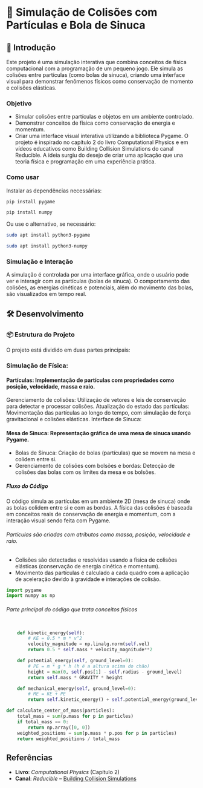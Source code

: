 # 🎱 Simulação de Colisões com Partículas e Bola de Sinuca
## 📖 Introdução
Este projeto é uma simulação interativa que combina conceitos de física computacional com a programação de um pequeno jogo. Ele simula as colisões entre partículas (como bolas de sinuca), criando uma interface visual para demonstrar fenômenos físicos como conservação de momento e colisões elásticas.

### Objetivo
- Simular colisões entre partículas e objetos em um ambiente controlado.
- Demonstrar conceitos de física como conservação de energia e momentum.
- Criar uma interface visual interativa utilizando a biblioteca Pygame.
O projeto é inspirado no capítulo 2 do livro Computational Physics e em vídeos educativos como Building Collision Simulations do canal Reducible. A ideia surgiu do desejo de criar uma aplicação que una teoria física e programação em uma experiência prática.

### Como usar
Instalar as dependências necessárias:
```bash
pip install pygame
```
```bash
pip install numpy
```
Ou use o alternativo, se necessário:

```bash
sudo apt install python3-pygame
```

```bash
sudo apt install python3-numpy
```

### Simulação e Interação
A simulação é controlada por uma interface gráfica, onde o usuário pode ver e interagir com as partículas (bolas de sinuca). O comportamento das colisões, as energias cinéticas e potenciais, além do movimento das bolas, são visualizados em tempo real.

## 🛠 Desenvolvimento
### 📦 Estrutura do Projeto
O projeto está dividido em duas partes principais:

### Simulação de Física:

#### Partículas: Implementação de partículas com propriedades como posição, velocidade, massa e raio.
Gerenciamento de colisões: Utilização de vetores e leis de conservação para detectar e processar colisões.
Atualização do estado das partículas: Movimentação das partículas ao longo do tempo, com simulação de força gravitacional e colisões elásticas.
Interface de Sinuca:

#### Mesa de Sinuca: Representação gráfica de uma mesa de sinuca usando Pygame.
- Bolas de Sinuca: Criação de bolas (partículas) que se movem na mesa e colidem entre si.
- Gerenciamento de colisões com bolsões e bordas: Detecção de colisões das bolas com os limites da mesa e os bolsões.
##### Fluxo do Código
O código simula as partículas em um ambiente 2D (mesa de sinuca) onde as bolas colidem entre si e com as bordas. A física das colisões é baseada em conceitos reais de conservação de energia e momentum, com a interação visual sendo feita com Pygame.

###### Partículas são criadas com atributos como massa, posição, velocidade e raio.
- Colisões são detectadas e resolvidas usando a física de colisões elásticas (conservação de energia cinética e momentum).
- Movimento das partículas é calculado a cada quadro com a aplicação de aceleração devido à gravidade e interações de colisão.

```python
import pygame
import numpy as np
```

###### Parte principal do código que trata conceitos físicos


```python

    def kinetic_energy(self):
        # KE = 0.5 * m * v^2
        velocity_magnitude = np.linalg.norm(self.vel)
        return 0.5 * self.mass * velocity_magnitude**2

    def potential_energy(self, ground_level=0):
        # PE = m * g * h (h é a altura acima do chão)
        height = max(0, self.pos[1] - self.radius - ground_level)
        return self.mass * GRAVITY * height

    def mechanical_energy(self, ground_level=0):
        # ME = KE + PE
        return self.kinetic_energy() + self.potential_energy(ground_level)

```

```python
def calculate_center_of_mass(particles):
    total_mass = sum(p.mass for p in particles)
    if total_mass == 0:
        return np.array([0, 0])
    weighted_positions = sum(p.mass * p.pos for p in particles)
    return weighted_positions / total_mass
```
## Referências

- **Livro**: *Computational Physics* (Capítulo 2)
- **Canal**: *Reducible* – [Building Collision Simulations](https://www.youtube.com/watch?v=eED4bSkYCB8&ab_channel=Reducible)
